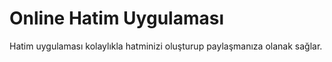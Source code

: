 <h1 id="argon-design-system">Online Hatim Uygulaması</h1>

<p>Hatim uygulaması kolaylıkla hatminizi oluşturup paylaşmanıza olanak sağlar.</p>

